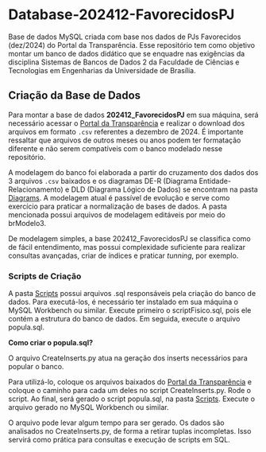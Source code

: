 # Database-202412-FavorecidosPJ

Base de dados MySQL criada com base nos dados de PJs Favorecidos (dez/2024) do Portal da Transparência. Esse repositório tem como objetivo montar um banco de dados didático que se enquadre nas exigências da disciplina Sistemas de Bancos de Dados 2 da Faculdade de Ciências e Tecnologias em Engenharias da Universidade de Brasília.

## Criação da Base de Dados

Para montar a base de dados **202412_FavorecidosPJ** em sua máquina, será necessário acessar o [Portal da Transparência](https://portaldatransparencia.gov.br/download-de-dados/favorecidos-pj) e realizar o download dos arquivos em formato `.csv` referentes a dezembro de 2024. É importante ressaltar que arquivos de outros meses ou anos podem ter formatação diferente e não serem compatíveis com o banco modelado nesse repositório.

A modelagem do banco foi elaborada a partir do cruzamento dos dados dos 3 arquivos `.csv` baixados e os diagramas DE-R (Diagrama Entidade-Relacionamento) e DLD (Diagrama Lógico de Dados) se encontram na pasta [Diagrams](./Diagrams). A modelagem atual é passível de evolução e serve como exercício para praticar a normalização de bases de dados. A pasta mencionada possui arquivos de modelagem editáveis por meio do brModelo3.

De modelagem simples, a base 202412_FavorecidosPJ se classifica como de fácil entendimento, mas possui complexidade suficiente para realizar consultas avançadas, criar de índices e praticar *tunning*, por exemplo.

### Scripts de Criação

A pasta [Scripts](./Scripts) possui arquivos .sql responsáveis pela criação do banco de dados. Para executá-los, é necessário ter instalado em sua máquina o MySQL Workbench ou similar. Execute primeiro o scriptFisico.sql, pois ele contém a estrutura do banco de dados. Em seguida, execute o arquivo popula.sql.

**Como criar o popula.sql?**

O arquivo CreateInserts.py atua na geração dos inserts necessários para popular o banco.

Para utilizá-lo, coloque os arquivos baixados do [Portal da Transparência](https://portaldatransparencia.gov.br/download-de-dados/favorecidos-pj) e coloque o caminho para cada um deles no script CreateInserts.py. Rode o script. Ao final, será gerado o script popula.sql, na pasta [Scripts](./Scripts/). Execute o arquivo gerado no MySQL Workbench ou similar.

O arquivo pode levar algum tempo para ser gerado. Os dados são analisados no CreateInserts.py, de forma a retirar tuplas incompletas. Isso servirá como prática para consultas e execução de scripts em SQL.